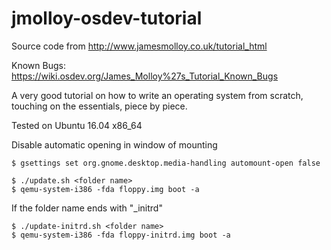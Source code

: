 # jmolloy-osdev-tutorial
Source code from http://www.jamesmolloy.co.uk/tutorial_html

Known Bugs: https://wiki.osdev.org/James_Molloy%27s_Tutorial_Known_Bugs

A very good tutorial on how to write an operating system from 
scratch, touching on the essentials, piece by piece.

Tested on Ubuntu 16.04 x86_64


Disable automatic opening in window of mounting
```
$ gsettings set org.gnome.desktop.media-handling automount-open false
```

```
$ ./update.sh <folder name>
$ qemu-system-i386 -fda floppy.img boot -a
```

If the folder name ends with "_initrd"
```
$ ./update-initrd.sh <folder name>
$ qemu-system-i386 -fda floppy-initrd.img boot -a
```
